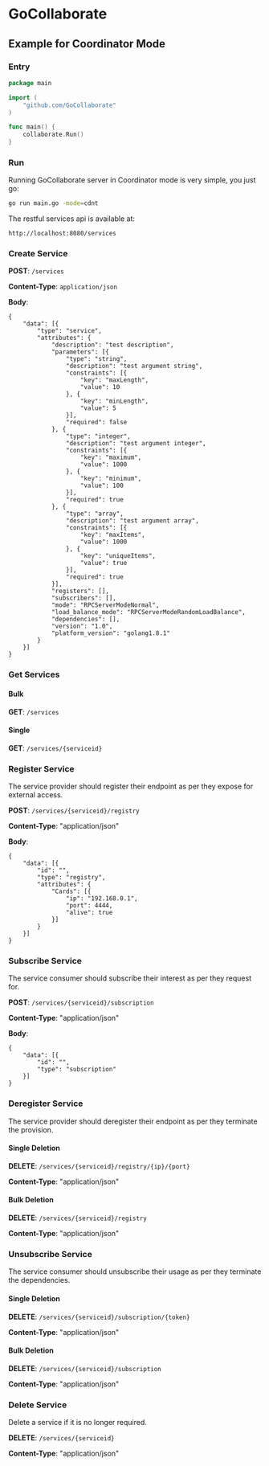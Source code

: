 # GoCollaborate
## Example for Coordinator Mode
### Entry
```go
package main

import (
	"github.com/GoCollaborate"
)

func main() {
	collaborate.Run()
}

```
### Run
Running GoCollaborate server in Coordinator mode is very simple, you just go:
```sh
go run main.go -mode=cdnt
```
The restful services api is available at: 
```
http://localhost:8080/services
```
### Create Service
**POST**: `/services`

**Content-Type**: `application/json`

**Body**:
```
{
	"data": [{
		"type": "service",
		"attributes": {
			"description": "test description",
			"parameters": [{
				"type": "string",
				"description": "test argument string",
				"constraints": [{
					"key": "maxLength",
					"value": 10
				}, {
					"key": "minLength",
					"value": 5
				}],
				"required": false
			}, {
				"type": "integer",
				"description": "test argument integer",
				"constraints": [{
					"key": "maximum",
					"value": 1000
				}, {
					"key": "minimum",
					"value": 100
				}],
				"required": true
			}, {
				"type": "array",
				"description": "test argument array",
				"constraints": [{
					"key": "maxItems",
					"value": 1000
				}, {
					"key": "uniqueItems",
					"value": true
				}],
				"required": true
			}],
			"registers": [],
			"subscribers": [],
			"mode": "RPCServerModeNormal",
			"load_balance_mode": "RPCServerModeRandomLoadBalance",
			"dependencies": [],
			"version": "1.0",
			"platform_version": "golang1.8.1"
		}
	}]
}
```

### Get Services
#### Bulk
**GET**: `/services`
#### Single
**GET**: `/services/{serviceid}`

### Register Service
The service provider should register their endpoint as per they expose for external access.

**POST**: `/services/{serviceid}/registry`

**Content-Type**: "application/json"

**Body**:
```
{
	"data": [{
		"id": "",
		"type": "registry",
		"attributes": {
			"Cards": [{
				"ip": "192.168.0.1",
				"port": 4444,
				"alive": true
			}]
		}
	}]
}
```

### Subscribe Service
The service consumer should subscribe their interest as per they request for.

**POST**: `/services/{serviceid}/subscription`

**Content-Type**: "application/json"

**Body**:
```
{
	"data": [{
		"id": "",
		"type": "subscription"
	}]
}
```

### Deregister Service
The service provider should deregister their endpoint as per they terminate the provision.

#### Single Deletion
**DELETE**: `/services/{serviceid}/registry/{ip}/{port}`

**Content-Type**: "application/json"

#### Bulk Deletion
**DELETE**: `/services/{serviceid}/registry`

**Content-Type**: "application/json"

### Unsubscribe Service
The service consumer should unsubscribe their usage as per they terminate the dependencies.

#### Single Deletion
**DELETE**: `/services/{serviceid}/subscription/{token}`

**Content-Type**: "application/json"

#### Bulk Deletion
**DELETE**: `/services/{serviceid}/subscription`

**Content-Type**: "application/json"

### Delete Service
Delete a service if it is no longer required.

**DELETE**: `/services/{serviceid}`

**Content-Type**: "application/json"
